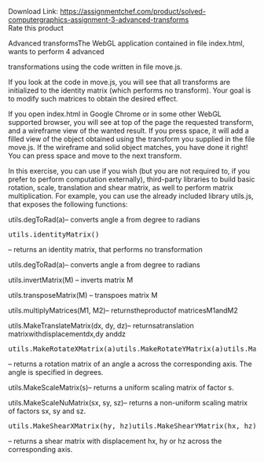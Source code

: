 Download Link: https://assignmentchef.com/product/solved-computergraphics-assignment-3-advanced-transforms
<br>
<span class="kksr-muted">Rate this product</span>

Advanced transformsThe WebGL application contained in file index.html, wants to perform 4 advanced

transformations using the code written in file move.js.

If you look at the code in move.js, you will see that all transforms are initialized to the identity matrix (which performs no transform). Your goal is to modify such matrices to obtain the desired effect.

If you open index.html in Google Chrome or in some other WebGL supported browser, you will see at top of the page the requested transform, and a wireframe view of the wanted result. If you press space, it will add a filled view of the object obtained using the transform you supplied in the file move.js. If the wireframe and solid object matches, you have done it right! You can press space and move to the next transform.

In this exercise, you can use if you wish (but you are not required to, if you prefer to perform computation externally), third-party libraries to build basic rotation, scale, translation and shear matrix, as well to perform matrix multiplication. For example, you can use the already included library utils.js, that exposes the following functions:

utils.degToRad(a)– converts angle a from degree to radians

<pre>utils.identityMatrix()</pre>

– returns an identity matrix, that performs no transformation

utils.degToRad(a)– converts angle a from degree to radians

utils.invertMatrix(M) – inverts matrix M

utils.transposeMatrix(M) – transpoes matrix M

utils.multiplyMatrices(M1, M2)– returnstheproductof matricesM1andM2

utils.MakeTranslateMatrix(dx, dy, dz)– returnsatranslation matrixwithdisplacementdx,dy anddz

<pre>utils.MakeRotateXMatrix(a)utils.MakeRotateYMatrix(a)utils.MakeRotateZMatrix(a)</pre>

– returns a rotation matrix of an angle a across the corresponding axis. The angle is specified in degrees.

utils.MakeScaleMatrix(s)– returns a uniform scaling matrix of factor s.

utils.MakeScaleNuMatrix(sx, sy, sz)– returns a non-uniform scaling matrix of factors sx, sy and sz.

<pre>utils.MakeShearXMatrix(hy, hz)utils.MakeShearYMatrix(hx, hz)utils.MakeShearZMatrix(hx, hy)</pre>

– returns a shear matrix with displacement hx, hy or hz across the corresponding axis.